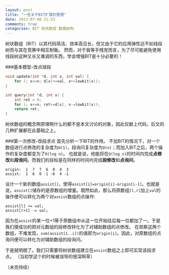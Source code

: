 ```yaml
---
layout: post
title: "一些关于BIT扩展的整理"
date: 2013-07-08 21:53
comments: true
categories: BIT 树状数组 数据结构
---
```

树状数组（BIT）以其代码简洁、效率高见长，但又由于它的应用弹性远不如线段树而与其在竞赛中相互制衡。
然而，对于我等手残党而言，为了尽可能避免使用线段树这种又长又难调的东西，学会增强BIT是十分必要的！

###基本模型-改点球段
```cpp
void update(int *d, int x, int val) {
    for (; x<=n; d[x]+=val, x+=lowbit(x));
}

int query(int *d, int x) {
    int ret = 0;
    for (; x<=n; ret+=d[x], x-=lowbit(x));
    return ret;
}
```
树状数组的概念啊原理啊什么的都不是本文讨论的对象，因此仅献上代码，后文的几种扩展都在此基础之上。
<!--more-->
###第一次修改-改段求点
首先分析一下BIT的作用。
不加BIT的情况下，对一个数组进行点修改的复杂度为`O(1)`，段询问复杂度为`O(n)`；而加入BIT之后，两个操作的复杂度都变为了`O(log n)`。
也就是说，他能将在`O(log n)`的时间内完成**点修改**和**段询问**。而我们的目标是在同样的时间内完成**段修改**和**点询问**。

    origin:  1  7  7  6  0  4  3
    assist:  1  6  0 -1 -6  4 -1

设计一个新的数组`assist[]`，使得`assist[i]=origin[i]-origin[i-1]`。也就是说，`assist[]`储存的是原数组的增量。既然如此，那么将原数组`[l,r]`加上`val`的操作便可以转化为两个对`assist`数组的点操作:

    assist[l] += val;
    assist[r+1] -= val;

因为在`assist`的某一位+1等于原数组中从这一位开始往后每一位都加了一。于是我们便成功的把对元数组的段修改转化为了对辅助数组的点修改。
在观察这两个数组，不难发现，`sum(assist[1..i])`的值即为`origin[i]`。因此，对原数组的点询问便可以转化为对辅助数组的段询问。

于是就明朗了。我们只需要将树状数组建立在`assist`数组之上即可实现该段求点。
（当初学这个的时候被误导的很深啊草）

（未完待续）